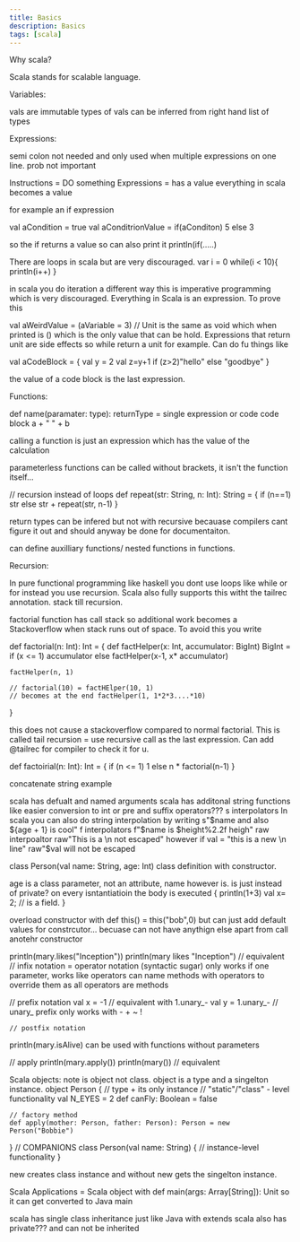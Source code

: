 ```yaml
---
title: Basics
description: Basics
tags: [scala]
---
```


Why scala?

Scala stands for scalable language.

Variables:

vals are immutable
types of vals can be inferred from right hand
list of types

Expressions:

semi colon not needed and only used when multiple expressions on one line. prob not important

Instructions = DO something
Expressions = has a value everything in scala becomes a value

for example an if expression

val aCondition = true
val aConditrionValue = if(aConditon) 5 else 3

so the if returns a value so can also print it println(if(.....)

There are loops in scala but are very discouraged.
var i = 0
while(i < 10){
    println(i++)
}

in scala you do iteration a different way this is imperative programming which is very discouraged. Everything in Scala is an expression. To prove this

val aWeirdValue = (aVariable = 3) // Unit is the same as void which when printed is () which is the only value that can be hold.
Expressions that return unit are side effects so while return a unit for example. Can do fu things like

val aCodeBlock = {
    val y = 2
    val z=y+1
    if (z>2)"hello" else "goodbye"
}

the value of a code block is the last expression.

Functions:

def name(paramater: type): returnType = single expression or code code block
    a + " " + b

calling a function is just an expression which has the value of the calculation

parameterless functions can be called without brackets, it isn't the function itself...

// recursion instead of loops
def repeat(str: String, n: Int): String = {
    if (n==1) str
    else str + repeat(str, n-1)
}

return types can be infered but not with recursive becauase compilers cant figure it out  and should anyway be done for documentaiton.

can define auxilliary functions/ nested functions in functions.

Recursion:

In pure functional programming like haskell you dont use loops like while or for instead you use recursion. Scala also fully supports this witht the tailrec annotation.
stack till recursion.

factorial function has call stack so additional work becomes a Stackoverflow when stack runs out of space. To avoid this you write

def factorial(n: Int): Int = {
    def factHelper(x: Int, accumulator: BigInt) BigInt =
        if (x <= 1) accumulator
        else factHelper(x-1, x* accumulator)

    factHelper(n, 1)

    // factorial(10) = factHElper(10, 1)
    // becomes at the end factHelper(1, 1*2*3....*10)
}

this does not cause a stackoverflow compared to normal factorial. This is called tail recursion = use recursive call as the last expression. Can add @tailrec for compiler to check it for u.

def factoirial(n: Int): Int = {
    if (n <= 1) 1
    else n * factorial(n-1)
}

concatenate string example

scala has defualt and named arguments
scala has additonal string functions like easier conversion to int or pre and suffix operators???
s interpolators
In scala you can also do string interpolation by writing s"$name and also ${age + 1} is cool"
f interpolators
f"$name is $height%2.2f heigh"
raw interpoaltor
raw"This is a \n not escaped"
however if
val = "this is a new \n line"
raw"$val will not be escaped

class Person(val name: String, age: Int) class definition with constructor.

age is a class parameter, not an attribute, name however is. is just instead of private?
 on every isntantiatioin the body is executed {
    println(1+3)
    val x= 2; // is a field.
 }

 overload constructor with def this() = this("bob",0) but can just add default values for constrcutor... becuase can not have anythign else apart from call anotehr constructor

   println(mary.likes("Inception"))
  println(mary likes "Inception") // equivalent
  // infix notation = operator notation (syntactic sugar)
   only works if one parameter, works like operators
   can name methods with operators to override them as all operators are methods

   // prefix notation
  val x = -1  // equivalent with 1.unary_-
  val y = 1.unary_-
  // unary_ prefix only works with - + ~ !

    // postfix notation
  println(mary.isAlive) can be used with functions without parameters

  // apply
  println(mary.apply())
  println(mary()) // equivalent

Scala objects:
note is object not class. object is a type and a singelton instance.
object Person { // type + its only instance
    // "static"/"class" - level functionality
    val N_EYES = 2
    def canFly: Boolean = false

    // factory method
    def apply(mother: Person, father: Person): Person = new Person("Bobbie")
  }
 // COMPANIONS
  class Person(val name: String) {
    // instance-level functionality
  }

  new creates class instance and without new gets the singelton instance.

Scala Applications = Scala object with
def main(args: Array[String]): Unit so it can get converted to Java main

scala has single class inheritance just like Java with extends
scala also has private??? and can not be inherited
